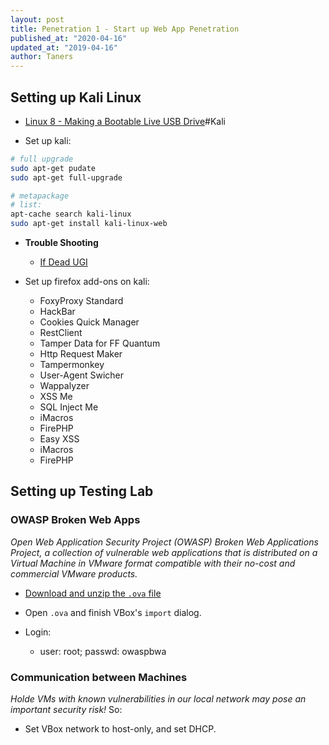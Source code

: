 ```yaml
---
layout: post
title: Penetration 1 - Start up Web App Penetration
published_at: "2020-04-16"
updated_at: "2019-04-16"
author: Taners
---
```


## Setting up Kali Linux

- [Linux 8 - Making a Bootable Live USB Drive](https://tane-rs.github.io/2019/11/07/01.html)#Kali

- Set up kali:

```bash
# full upgrade
sudo apt-get pudate
sudo apt-get full-upgrade

# metapackage
# list:
apt-cache search kali-linux
sudo apt-get install kali-linux-web
```

- **Trouble Shooting**

  - [If Dead UGI](https://tane-rs.github.io/2019/11/07/01.html)

- Set up firefox add-ons on kali:

  - FoxyProxy Standard
  - HackBar
  - Cookies Quick Manager
  - RestClient
  - Tamper Data for FF Quantum
  - Http Request Maker
  - Tampermonkey
  - User-Agent Swicher
  - Wappalyzer
  - XSS Me
  - SQL Inject Me
  - iMacros
  - FirePHP
  - Easy XSS
  - iMacros
  - FirePHP

##  Setting up Testing Lab

### OWASP Broken Web Apps

*Open Web Application Security Project (OWASP) Broken Web Applications Project, a collection of vulnerable web applications that is distributed on a Virtual Machine in VMware format compatible with their no-cost and commercial VMware products.*

- [Download and unzip the `.ova` file](http://sourceforge.net/projects/owaspbwa/files)

- Open `.ova` and finish VBox's `import` dialog.

- Login:
  - user: root; passwd: owaspbwa

### Communication between Machines

*Holde VMs with known vulnerabilities in our local network may pose an important security risk!* So:

- Set VBox network to host-only, and set DHCP.